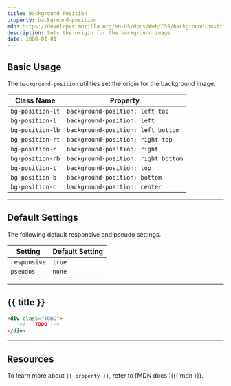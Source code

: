 ```yaml
---
title: Background Position
property: background-position
mdn: https://developer.mozilla.org/en-US/docs/Web/CSS/background-position
description: Sets the origin for the background image
date: 1000-01-01
---
```


## Basic Usage

The `background-position` utilities set the origin for the background image.

| Class Name       | Property                            |
| ---------------- | ----------------------------------- |
| `bg-position-lt` | `background-position: left top`     |
| `bg-position-l`  | `background-position: left`         |
| `bg-position-lb` | `background-position: left bottom`  |
| `bg-position-rt` | `background-position: right top`    |
| `bg-position-r`  | `background-position: right`        |
| `bg-position-rb` | `background-position: right bottom` |
| `bg-position-t`  | `background-position: top`          |
| `bg-position-b`  | `background-position: bottom`       |
| `bg-position-c`  | `background-position: center`       |

---

## Default Settings

The following default responsive and pseudo settings.

| Setting      | Default Setting |
| ------------ | --------------- |
| `responsive` | `true`          |
| `pseudos`    | `none`          |

---

## {{ title }}

<div class="bg-silver-200 p-20 h-256 radius-md flex flex-wrap align-content-center">
  <!-- ... -->
</div>

```html
<div class="TODO">
	<!-- TODO -->
</div>
```

---

## Resources

To learn more about `{{ property }}`, refer to [MDN docs <i class="far fa-external-link ml-6"></i>]({{ mdn }}).
